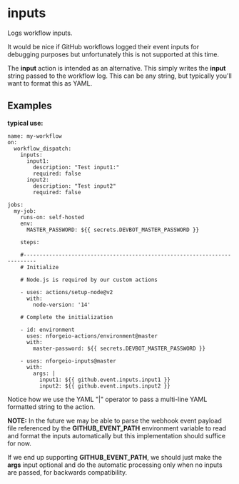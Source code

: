 # inputs

Logs workflow inputs.

It would be nice if GitHub workflows logged their event inputs for debugging purposes but unfortunately
this is not supported at this time.

The **input** action is intended as an alternative.  This simply writes the **input** string passed to
the workflow log.  This can be any string, but typically you'll want to format this as YAML.

## Examples

**typical use:**
```
name: my-workflow
on: 
  workflow_dispatch:
    inputs:
      input1:
        description: "Test input1:"
        required: false
      input2:
        description: "Test input2"
        required: false

jobs:
  my-job:
    runs-on: self-hosted
    env:
      MASTER_PASSWORD: ${{ secrets.DEVBOT_MASTER_PASSWORD }}

    steps:

    #--------------------------------------------------------------------------
    # Initialize

    # Node.js is required by our custom actions

    - uses: actions/setup-node@v2
      with:
        node-version: '14'    

    # Complete the initialization

    - id: environment
      uses: nforgeio-actions/environment@master
      with:
        master-password: ${{ secrets.DEVBOT_MASTER_PASSWORD }}

    - uses: nforgeio-inputs@master
      with:
        args: |
          input1: ${{ github.event.inputs.input1 }}
          input2: ${{ github.event.inputs.input2 }}
```

Notice how we use the YAML "|" operator to pass a multi-line YAML formatted string to the action.

**NOTE:** In the future we may be able to parse the webhook event payload file referenced by the
**GITHUB_EVENT_PATH** environment variable to read and format the inputs automatically but this
implementation should suffice for now.

If we end up supporting **GITHUB_EVENT_PATH**, we should just make the **args** input optional
and do the automatic processing only when no inputs are passed, for backwards compatibility.
